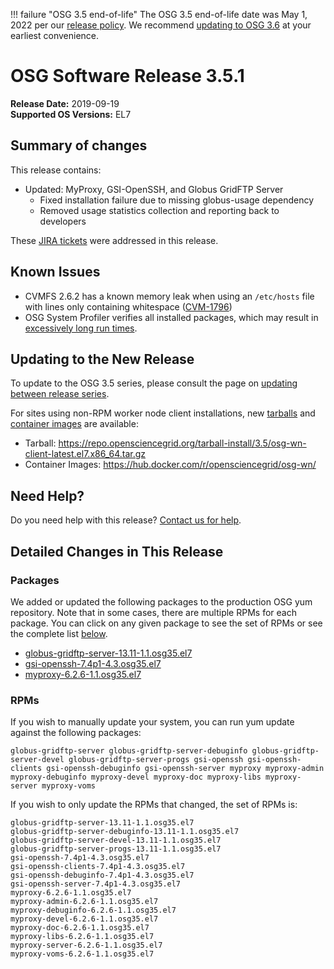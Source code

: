 !!! failure "OSG 3.5 end-of-life"
    The OSG 3.5 end-of-life date was May 1, 2022 per our
    [release policy](https://opensciencegrid.org/technology/policy/release-series/).
    We recommend
    [updating to OSG 3.6](../updating-to-osg-36.md)
    at your earliest convenience.

OSG Software Release 3.5.1
===========================

**Release Date:** 2019-09-19    
**Supported OS Versions:** EL7

Summary of changes
------------------

This release contains:

-   Updated: MyProxy, GSI-OpenSSH, and Globus GridFTP Server
    -   Fixed installation failure due to missing globus-usage dependency
    -   Removed usage statistics collection and reporting back to developers

These
[JIRA tickets](https://jira.opensciencegrid.org/issues/?jql=project%20%3D%20SOFTWARE%20AND%20fixVersion%20%3D%203.5.1%20)
were addressed in this release.

Known Issues
------------

- CVMFS 2.6.2 has a known memory leak when using an `/etc/hosts` file with lines only containing whitespace
([CVM-1796](https://sft.its.cern.ch/jira/browse/CVM-1796))
- OSG System Profiler verifies all installed packages, which may result in
[excessively long run times](https://opensciencegrid.atlassian.net/browse/SOFTWARE-3804).


Updating to the New Release
---------------------------

To update to the OSG 3.5 series, please consult the page on
[updating between release series](../updating-to-osg-35.md).

For sites using non-RPM worker node client installations, new [tarballs](../../worker-node/install-wn-tarball.md) and
[container images](../../worker-node/using-wn-containers.md) are available:

- Tarball: <https://repo.opensciencegrid.org/tarball-install/3.5/osg-wn-client-latest.el7.x86_64.tar.gz>
- Container Images: <https://hub.docker.com/r/opensciencegrid/osg-wn/>

Need Help?
----------

Do you need help with this release? [Contact us for help](../../common/help.md).

Detailed Changes in This Release
--------------------------------

### Packages

We added or updated the following packages to the production OSG yum repository.
Note that in some cases, there are multiple RPMs for each package.
You can click on any given package to see the set of RPMs or see the complete list [below](#rpms).

-   [globus-gridftp-server-13.11-1.1.osg35.el7](https://koji.chtc.wisc.edu/koji/search?match=glob&type=build&terms=globus-gridftp-server-13.11-1.1.osg35.el7)
-   [gsi-openssh-7.4p1-4.3.osg35.el7](https://koji.chtc.wisc.edu/koji/search?match=glob&type=build&terms=gsi-openssh-7.4p1-4.3.osg35.el7)
-   [myproxy-6.2.6-1.1.osg35.el7](https://koji.chtc.wisc.edu/koji/search?match=glob&type=build&terms=myproxy-6.2.6-1.1.osg35.el7)

### RPMs

If you wish to manually update your system, you can run yum update against the following packages:

    globus-gridftp-server globus-gridftp-server-debuginfo globus-gridftp-server-devel globus-gridftp-server-progs gsi-openssh gsi-openssh-clients gsi-openssh-debuginfo gsi-openssh-server myproxy myproxy-admin myproxy-debuginfo myproxy-devel myproxy-doc myproxy-libs myproxy-server myproxy-voms

If you wish to only update the RPMs that changed, the set of RPMs is:

``` file
globus-gridftp-server-13.11-1.1.osg35.el7
globus-gridftp-server-debuginfo-13.11-1.1.osg35.el7
globus-gridftp-server-devel-13.11-1.1.osg35.el7
globus-gridftp-server-progs-13.11-1.1.osg35.el7
gsi-openssh-7.4p1-4.3.osg35.el7
gsi-openssh-clients-7.4p1-4.3.osg35.el7
gsi-openssh-debuginfo-7.4p1-4.3.osg35.el7
gsi-openssh-server-7.4p1-4.3.osg35.el7
myproxy-6.2.6-1.1.osg35.el7
myproxy-admin-6.2.6-1.1.osg35.el7
myproxy-debuginfo-6.2.6-1.1.osg35.el7
myproxy-devel-6.2.6-1.1.osg35.el7
myproxy-doc-6.2.6-1.1.osg35.el7
myproxy-libs-6.2.6-1.1.osg35.el7
myproxy-server-6.2.6-1.1.osg35.el7
myproxy-voms-6.2.6-1.1.osg35.el7
```
